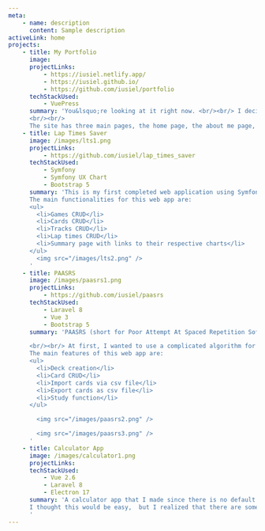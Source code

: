 ```yaml
---
meta:
    - name: description
      content: Sample description
activeLink: home
projects:
    - title: My Portfolio
      image:
      projectLinks:
          - https://iusiel.netlify.app/
          - https://iusiel.github.io/
          - https://github.com/iusiel/portfolio
      techStackUsed:
          - VuePress
      summary: 'You&lsquo;re looking at it right now. <br/><br/> I decided to use VuePress for my portfolio site since I want to learn Jamstack. Maybe this is not the best use for VuePress since it was designed with technical documentation in mind but I enjoyed using VuePress for this site. It was also nice to learn stylus since this is the first time that I have used it. I tried to use a color scheme that combines green and yellow (which are my favorite colors). 
      <br/><br/>
      The site has three main pages, the home page, the about me page, and the random things (blog) page.'
    - title: Lap Times Saver
      image: /images/lts1.png
      projectLinks:
          - https://github.com/iusiel/lap_times_saver
      techStackUsed:
          - Symfony
          - Symfony UX Chart
          - Bootstrap 5
      summary: 'This is my first completed web application using Symfony. As someone that likes playing Dirt Rally 2.0 and GT Sport, I wanted to have a way to track my lap times. I decided to use Symfony since it was one of the two main PHP frameworks (the other one being Laravel). The form component by Symfony is really interesting since it allows you to create forms easily. For the layout, I just used Bootstrap 5 since I did not want to think much about it. I do want to change the look and feel of the site in the future so that it will not look like a default bootstrap site. <br/><br/>
      The main functionalities for this web app are:
      <ul>
        <li>Games CRUD</li>
        <li>Cards CRUD</li>
        <li>Tracks CRUD</li>
        <li>Lap times CRUD</li>
        <li>Summary page with links to their respective charts</li>
      </ul>
        <img src="/images/lts2.png" />
      '
    - title: PAASRS
      image: /images/paasrs1.png
      projectLinks:
          - https://github.com/iusiel/paasrs
      techStackUsed:
          - Laravel 8
          - Vue 3
          - Bootstrap 5
      summary: 'PAASRS (short for Poor Attempt At Spaced Repetition Software) is something that I created since I want to introduce spaced repetition to our team. Due to IT policies, it is hard to have software installed software on our work stations so I thought maybe it would be easier if I created a web application that can easily be cloned through git. Too bad that I was not yet able to implement it for our team. <br/><br/> For the frontend, I used a mixture of laravel blade files and vue components. For the backend, I used Laravel. I also want to change the look of this site in the future since it looks like a default bootstrap site.

      <br/><br/> At first, I wanted to use a complicated algorithm for determining when a card will show up again, but in the end, I decided against it because I find it too hard to implement. I also decided that there will little or no benefit at all even if I have managed to implement it. <br/><br/>
      The main features of this web app are:
      <ul>
        <li>Deck creation</li>
        <li>Card CRUD</li>
        <li>Import cards via csv file</li>
        <li>Export cards as csv file</li>
        <li>Study function</li>
      </ul>

        <img src="/images/paasrs2.png" />

        <img src="/images/paasrs3.png" />
      '
    - title: Calculator App
      image: /images/calculator1.png
      projectLinks:
      techStackUsed:
          - Vue 2.6
          - Laravel 8
          - Electron 17
      summary: 'A calculator app that I made since there is no default calculator app when I installed EndeavourOS. This is my first time dabbling with Electron JS. I also used Vitest here as a testing tool since I used Vue.JS for the frontend. <br/><br/>
      I thought this would be easy,  but I realized that there are some challenges when building a calculator app, like making sure that some buttons should only work under specific circumstances (like a dot can only be used once). I also had some difficulty in making sure that the display does not show extra zeros. There are still some bugs present here, but I am quite proud of what I have done here.
      '
---
```


<Home />
